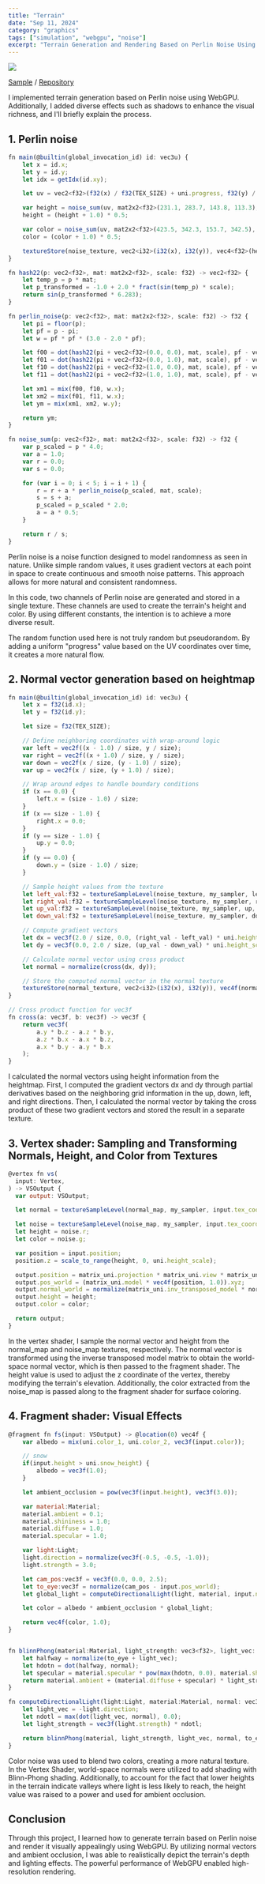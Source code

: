 ```yaml
---
title: "Terrain"
date: "Sep 11, 2024"
category: "graphics"
tags: ["simulation", "webgpu", "noise"]
excerpt: "Terrain Generation and Rendering Based on Perlin Noise Using WebGPU..."
---
```


<img src="/img/terrain.jpg" class="post-pic"/>

[Sample](https://waynechoidev.github.io/terrain/) / [Repository](https://github.com/waynechoidev/terrain/)

I implemented terrain generation based on Perlin noise using WebGPU. Additionally, I added diverse effects such as shadows to enhance the visual richness, and I'll briefly explain the process.

## 1. Perlin noise

```js
fn main(@builtin(global_invocation_id) id: vec3u) {
    let x = id.x;
    let y = id.y;
    let idx = getIdx(id.xy);

    let uv = vec2<f32>(f32(x) / f32(TEX_SIZE) + uni.progress, f32(y) / f32(TEX_SIZE));

    var height = noise_sum(uv, mat2x2<f32>(231.1, 283.7, 143.8, 113.3), 14232.34234);
    height = (height + 1.0) * 0.5;

    var color = noise_sum(uv, mat2x2<f32>(423.5, 342.3, 153.7, 342.5), 18473.58352);
    color = (color + 1.0) * 0.5;

    textureStore(noise_texture, vec2<i32>(i32(x), i32(y)), vec4<f32>(height, color, 0, 255));
}

fn hash22(p: vec2<f32>, mat: mat2x2<f32>, scale: f32) -> vec2<f32> {
    let temp_p = p * mat;
    let p_transformed = -1.0 + 2.0 * fract(sin(temp_p) * scale);
    return sin(p_transformed * 6.283);
}

fn perlin_noise(p: vec2<f32>, mat: mat2x2<f32>, scale: f32) -> f32 {
    let pi = floor(p);
    let pf = p - pi;
    let w = pf * pf * (3.0 - 2.0 * pf);

    let f00 = dot(hash22(pi + vec2<f32>(0.0, 0.0), mat, scale), pf - vec2<f32>(0.0, 0.0));
    let f01 = dot(hash22(pi + vec2<f32>(0.0, 1.0), mat, scale), pf - vec2<f32>(0.0, 1.0));
    let f10 = dot(hash22(pi + vec2<f32>(1.0, 0.0), mat, scale), pf - vec2<f32>(1.0, 0.0));
    let f11 = dot(hash22(pi + vec2<f32>(1.0, 1.0), mat, scale), pf - vec2<f32>(1.0, 1.0));

    let xm1 = mix(f00, f10, w.x);
    let xm2 = mix(f01, f11, w.x);
    let ym = mix(xm1, xm2, w.y);

    return ym;
}

fn noise_sum(p: vec2<f32>, mat: mat2x2<f32>, scale: f32) -> f32 {
    var p_scaled = p * 4.0;
    var a = 1.0;
    var r = 0.0;
    var s = 0.0;

    for (var i = 0; i < 5; i = i + 1) {
        r = r + a * perlin_noise(p_scaled, mat, scale);
        s = s + a;
        p_scaled = p_scaled * 2.0;
        a = a * 0.5;
    }

    return r / s;
}
```

Perlin noise is a noise function designed to model randomness as seen in nature. Unlike simple random values, it uses gradient vectors at each point in space to create continuous and smooth noise patterns. This approach allows for more natural and consistent randomness.

In this code, two channels of Perlin noise are generated and stored in a single texture. These channels are used to create the terrain's height and color. By using different constants, the intention is to achieve a more diverse result.

The random function used here is not truly random but pseudorandom. By adding a uniform "progress" value based on the UV coordinates over time, it creates a more natural flow.

## 2. Normal vector generation based on heightmap

```js
fn main(@builtin(global_invocation_id) id: vec3u) {
    let x = f32(id.x);
    let y = f32(id.y);

    let size = f32(TEX_SIZE);

    // Define neighboring coordinates with wrap-around logic
    var left = vec2f((x - 1.0) / size, y / size);
    var right = vec2f((x + 1.0) / size, y / size);
    var down = vec2f(x / size, (y - 1.0) / size);
    var up = vec2f(x / size, (y + 1.0) / size);

    // Wrap around edges to handle boundary conditions
    if (x == 0.0) {
        left.x = (size - 1.0) / size;
    }
    if (x == size - 1.0) {
        right.x = 0.0;
    }
    if (y == size - 1.0) {
        up.y = 0.0;
    }
    if (y == 0.0) {
        down.y = (size - 1.0) / size;
    }

    // Sample height values from the texture
    let left_val:f32 = textureSampleLevel(noise_texture, my_sampler, left, 0).r;
    let right_val:f32 = textureSampleLevel(noise_texture, my_sampler, right, 0).r;
    let up_val:f32 = textureSampleLevel(noise_texture, my_sampler, up, 0).r;
    let down_val:f32 = textureSampleLevel(noise_texture, my_sampler, down, 0).r;

    // Compute gradient vectors
    let dx = vec3f(2.0 / size, 0.0, (right_val - left_val) * uni.height_scale);
    let dy = vec3f(0.0, 2.0 / size, (up_val - down_val) * uni.height_scale);

    // Calculate normal vector using cross product
    let normal = normalize(cross(dx, dy));

    // Store the computed normal vector in the normal texture
    textureStore(normal_texture, vec2<i32>(i32(x), i32(y)), vec4f(normal, 0.0));
}

// Cross product function for vec3f
fn cross(a: vec3f, b: vec3f) -> vec3f {
    return vec3f(
        a.y * b.z - a.z * b.y,
        a.z * b.x - a.x * b.z,
        a.x * b.y - a.y * b.x
    );
}
```

I calculated the normal vectors using height information from the heightmap. First, I computed the gradient vectors dx and dy through partial derivatives based on the neighboring grid information in the up, down, left, and right directions. Then, I calculated the normal vector by taking the cross product of these two gradient vectors and stored the result in a separate texture.

## 3. Vertex shader: Sampling and Transforming Normals, Height, and Color from Textures

```js
@vertex fn vs(
  input: Vertex,
) -> VSOutput {
  var output: VSOutput;

  let normal = textureSampleLevel(normal_map, my_sampler, input.tex_coord, 0);

  let noise = textureSampleLevel(noise_map, my_sampler, input.tex_coord, 0);
  let height = noise.r;
  let color = noise.g;

  var position = input.position;
  position.z = scale_to_range(height, 0, uni.height_scale);

  output.position = matrix_uni.projection * matrix_uni.view * matrix_uni.model * vec4f(position, 1.0);
  output.pos_world = (matrix_uni.model * vec4f(position, 1.0)).xyz;
  output.normal_world = normalize(matrix_uni.inv_transposed_model * normal).xyz;
  output.height = height;
  output.color = color;

  return output;
}
```

In the vertex shader, I sample the normal vector and height from the normal_map and noise_map textures, respectively. The normal vector is transformed using the inverse transposed model matrix to obtain the world-space normal vector, which is then passed to the fragment shader. The height value is used to adjust the z coordinate of the vertex, thereby modifying the terrain's elevation. Additionally, the color extracted from the noise_map is passed along to the fragment shader for surface coloring.

## 4. Fragment shader: Visual Effects

```js
@fragment fn fs(input: VSOutput) -> @location(0) vec4f {
    var albedo = mix(uni.color_1, uni.color_2, vec3f(input.color));

    // snow
    if(input.height > uni.snow_height) {
        albedo = vec3f(1.0);
    }

    let ambient_occlusion = pow(vec3f(input.height), vec3f(3.0));

    var material:Material;
    material.ambient = 0.1;
    material.shininess = 1.0;
    material.diffuse = 1.0;
    material.specular = 1.0;

    var light:Light;
    light.direction = normalize(vec3f(-0.5, -0.5, -1.0));
    light.strength = 3.0;

    let cam_pos:vec3f = vec3f(0.0, 0.0, 2.5);
    let to_eye:vec3f = normalize(cam_pos - input.pos_world);
    let global_light = computeDirectionalLight(light, material, input.normal_world, to_eye);

    let color = albedo * ambient_occlusion * global_light;

    return vec4f(color, 1.0);
}


fn blinnPhong(material:Material, light_strength: vec3<f32>, light_vec: vec3<f32>, normal: vec3<f32>, to_eye: vec3<f32>) -> vec3<f32> {
    let halfway = normalize(to_eye + light_vec);
    let hdotn = dot(halfway, normal);
    let specular = material.specular * pow(max(hdotn, 0.0), material.shininess);
    return material.ambient + (material.diffuse + specular) * light_strength;
}

fn computeDirectionalLight(light:Light, material:Material, normal: vec3<f32>, to_eye: vec3<f32>) -> vec3<f32> {
    let light_vec = -light.direction;
    let ndotl = max(dot(light_vec, normal), 0.0);
    let light_strength = vec3f(light.strength) * ndotl;

    return blinnPhong(material, light_strength, light_vec, normal, to_eye);
}
```

Color noise was used to blend two colors, creating a more natural texture. In the Vertex Shader, world-space normals were utilized to add shading with Blinn-Phong shading. Additionally, to account for the fact that lower heights in the terrain indicate valleys where light is less likely to reach, the height value was raised to a power and used for ambient occlusion.

## Conclusion

Through this project, I learned how to generate terrain based on Perlin noise and render it visually appealingly using WebGPU. By utilizing normal vectors and ambient occlusion, I was able to realistically depict the terrain's depth and lighting effects. The powerful performance of WebGPU enabled high-resolution rendering.
